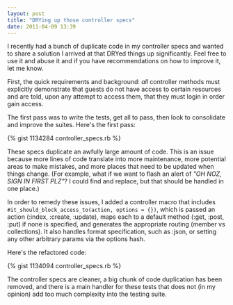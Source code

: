 ```yaml
---
layout: post
title: "DRYing up those controller specs"
date: 2011-04-09 13:39
---
```


I recently had a bunch of duplicate code in my controller specs and wanted to share a solution I arrived at that DRYed things up significantly.
Feel free to use it and abuse it and if you have recommendations on how to improve it, let me know. 

First, the quick requirements and background: *all* controller methods must explicitly demonstrate that guests do not have access to certain resources and are told, upon any attempt to access them, that they must login in order gain access. 

The first pass was to write the tests, get all to pass, then look to consolidate and improve the suites.
Here's the first pass:

{% gist 1134284 controller_specs.rb %}

These specs duplicate an awfully large amount of code.
This is an issue because more lines of code translate into more maintenance, more potential areas to make mistakes, and more places that need to be updated when things change.
(For example, what if we want to flash an alert of *"OH NOZ, SIGN IN FIRST PLZ"*?
I could find and replace, but that should be handled in one place.)

In order to remedy these issues, I added a controller macro that includes <code>#it_should_block_access_to(action, options = {})</code>, which is passed an action (:index, :create, :update), maps each to a default method (:get, :post, :put) if none is specified, and generates the appropriate routing (member vs collections).
It also handles format specification, such as :json, or setting any other arbitrary params via the options hash.

Here's the refactored code:

{% gist 1134094 controller_specs.rb %}

The controller specs are cleaner, a big chunk of code duplication has been removed, and there is a main handler for these tests that does not (in my opinion) add too much complexity into the testing suite.
